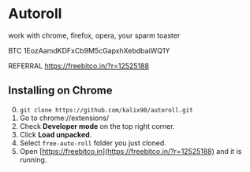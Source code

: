 # Autoroll
 work with chrome, firefox, opera, your sparm toaster
 
 BTC 1EozAamdKDFxCb9M5cGapxhXebdbaiWQ1Y
 
 REFERRAL https://freebitco.in/?r=12525188
 
## Installing on Chrome
0. `git clone https://github.com/kalix90/autoroll.git`
1. Go to chrome://extensions/
2. Check **Developer mode** on the top right corner.
3. Click **Load unpacked**.
4. Select `free-auto-roll` folder you just cloned.
5. Open [https://freebitco.in](https://freebitco.in/?r=12525188) and it is running.
